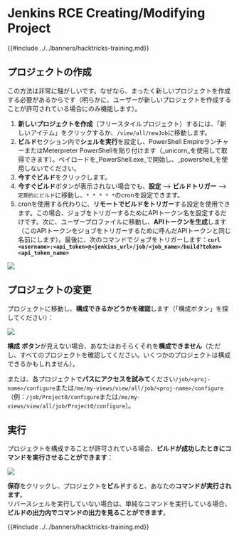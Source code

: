 # Jenkins RCE Creating/Modifying Project

{{#include ../../banners/hacktricks-training.md}}

## プロジェクトの作成

この方法は非常に騒がしいです。なぜなら、まったく新しいプロジェクトを作成する必要があるからです（明らかに、ユーザーが新しいプロジェクトを作成することが許可されている場合にのみ機能します）。

1. **新しいプロジェクトを作成**（フリースタイルプロジェクト）するには、「新しいアイテム」をクリックするか、`/view/all/newJob`に移動します。
2. **ビルド**セクション内で**シェルを実行**を設定し、PowerShell EmpireランチャーまたはMeterpreter PowerShellを貼り付けます（_unicorn_を使用して取得できます）。ペイロードを_PowerShell.exe_で開始し、_powershell_を使用しないでください。
3. **今すぐビルド**をクリックします。
1. **今すぐビルド**ボタンが表示されない場合でも、**設定** --> **ビルドトリガー** --> `定期的にビルド`に移動し、`* * * * *`のcronを設定できます。
2. cronを使用する代わりに、**リモートでビルドをトリガー**する設定を使用できます。この場合、ジョブをトリガーするためにAPIトークン名を設定するだけです。次に、ユーザープロファイルに移動し、**APIトークンを生成**します（このAPIトークンをジョブをトリガーするために呼んだAPIトークンと同じ名前にします）。最後に、次のコマンドでジョブをトリガーします：**`curl <username>:<api_token>@<jenkins_url>/job/<job_name>/build?token=<api_token_name>`**

![](<../../images/image (165).png>)

## プロジェクトの変更

プロジェクトに移動し、**構成できるかどうかを確認**します（「構成ボタン」を探してください）：

![](<../../images/image (265).png>)

**構成** **ボタン**が見えない場合、あなたはおそらくそれを**構成できません**（ただし、すべてのプロジェクトを確認してください。いくつかのプロジェクトは構成できるかもしれません）。

または、各プロジェクトで**パスにアクセスを試みて**ください`/job/<proj-name>/configure`または`/me/my-views/view/all/job/<proj-name>/configure`（例：`/job/Project0/configure`または`/me/my-views/view/all/job/Project0/configure`）。

## 実行

プロジェクトを構成することが許可されている場合、**ビルドが成功したときにコマンドを実行させることができます**：

![](<../../images/image (98).png>)

**保存**をクリックし、プロジェクトを**ビルド**すると、あなたの**コマンドが実行されます**。\
リバースシェルを実行していない場合は、単純なコマンドを実行している場合、**ビルドの出力内でコマンドの出力を見ることができます**。

{{#include ../../banners/hacktricks-training.md}}
